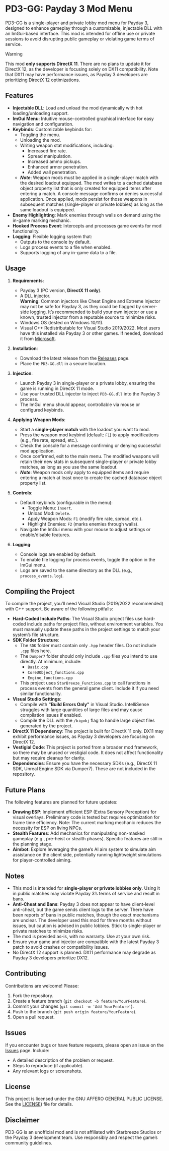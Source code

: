 # PD3-GG: Payday 3 Mod Menu

PD3-GG is a single-player and private lobby mod menu for Payday 3, designed to enhance gameplay through a customizable, injectable DLL with an ImGui-based interface. This mod is intended for offline use or private sessions to avoid disrupting public gameplay or violating game terms of service.

> [!WARNING]  
> This mod **only supports DirectX 11**. There are no plans to update it for DirectX 12, as the developer is focusing solely on DX11 compatibility. Note that DX11 may have performance issues, as Payday 3 developers are prioritizing DirectX 12 optimizations.

## Features

- **Injectable DLL**: Load and unload the mod dynamically with hot loading/unloading support.
- **ImGui Menu**: Intuitive mouse-controlled graphical interface for easy navigation and configuration.
- **Keybinds**: Customizable keybinds for:
  - Toggling the menu.
  - Unloading the mod.
  - Writing weapon stat modifications, including:
    - Increased fire rate.
    - Spread manipulation.
    - Increased ammo pickups.
    - Enhanced armor penetration.
    - Added wall penetration.
  - **_Note_**: Weapon mods must be applied in a single-player match with the desired loadout equipped. The mod writes to a cached database object property list that is only created for equipped items after entering a match. A console message confirms or denies successful application. Once applied, mods persist for those weapons in subsequent matches (single-player or private lobbies) as long as the same loadout is equipped.
- **Enemy Highlighting**: Mark enemies through walls on demand using the in-game marking mechanic.
- **Hooked Process Event**: Intercepts and processes game events for mod functionality.
- **Logging**: Flexible logging system that:
  - Outputs to the console by default.
  - Logs process events to a file when enabled.
  - Supports logging of any in-game data to a file.

## Usage

1. **Requirements**:
   - Payday 3 (PC version, **DirectX 11 only**).
   - A DLL injector.  
     **Warning**: Common injectors like Cheat Engine and Extreme Injector may not be safe for Payday 3, as they could be flagged by server-side logging. It’s recommended to build your own injector or use a known, trusted injector from a reputable source to minimize risks.
   - Windows OS (tested on Windows 10/11).
   - Visual C++ Redistributable for Visual Studio 2019/2022. Most users have this installed via Payday 3 or other games. If needed, download it from [Microsoft](https://docs.microsoft.com/en-us/cpp/windows/latest-supported-vc-redist).

2. **Installation**:
   - Download the latest release from the [Releases](https://github.com/Lilith2/PD3-GG/releases) page.
   - Place the `PD3-GG.dll` in a secure location.

3. **Injection**:
   - Launch Payday 3 in single-player or a private lobby, ensuring the game is running in DirectX 11 mode.
   - Use your trusted DLL injector to inject `PD3-GG.dll` into the Payday 3 process.
   - The ImGui menu should appear, controllable via mouse or configured keybinds.

4. **Applying Weapon Mods**:
   - Start a **single-player match** with the loadout you want to mod.
   - Press the weapon mod keybind (default: `F1`) to apply modifications (e.g., fire rate, spread, etc.).
   - Check the console for a message confirming or denying successful mod application.
   - Once confirmed, exit to the main menu. The modified weapons will retain their new stats in subsequent single-player or private lobby matches, as long as you use the same loadout.
   - **_Note_**: Weapon mods only apply to equipped items and require entering a match at least once to create the cached database object property list.

5. **Controls**:
   - Default keybinds (configurable in the menu):
     - Toggle Menu: `Insert`.
     - Unload Mod: `Delete`.
     - Apply Weapon Mods: `F1` (modify fire rate, spread, etc.).
     - Highlight Enemies: `F2` (marks enemies through walls).
   - Navigate the ImGui menu with your mouse to adjust settings or enable/disable features.

6. **Logging**:
   - Console logs are enabled by default.
   - To enable file logging for process events, toggle the option in the ImGui menu.
   - Logs are saved to the same directory as the DLL (e.g., `process_events.log`).

## Compiling the Project

To compile the project, you’ll need Visual Studio (2019/2022 recommended) with C++ support. Be aware of the following pitfalls:

- **Hard-Coded Include Paths**: The Visual Studio project files use hard-coded include paths for project files, without environment variables. You must manually update these paths in the project settings to match your system’s file structure.
- **SDK Folder Structure**:
  - The `SDK` folder must contain only `.hpp` header files. Do not include `.cpp` files here.
  - The `Dumper7` folder should only include `.cpp` files you intend to use directly. At minimum, include:
    - `Basic.cpp`
    - `CoreUObject_functions.cpp`
    - `Engine_functions.cpp`
  - This project uses `StarBreeze_Functions.cpp` to call functions in process events from the general game client. Include it if you need similar functionality.
- **Visual Studio Settings**:
  - Compile with **"Build Errors Only"** in Visual Studio. IntelliSense struggles with large quantities of large files and may cause compilation issues if enabled.
  - Compile the DLL with the `/bigobj` flag to handle large object files generated by the project.
- **DirectX 11 Dependency**: The project is built for DirectX 11 only. DX11 may exhibit performance issues, as Payday 3 developers are focusing on DirectX 12.
- **Vestigial Code**: This project is ported from a broader mod framework, so there may be unused or vestigial code. It does not affect functionality but may require cleanup for clarity.
- **Dependencies**: Ensure you have the necessary SDKs (e.g., DirectX 11 SDK, Unreal Engine SDK via Dumper7). These are not included in the repository.

## Future Plans

The following features are planned for future updates:

- **Drawing ESP**: Implement efficient ESP (Extra Sensory Perception) for visual overlays. Preliminary code is tested but requires optimization for frame time efficiency. Note: The current marking mechanic reduces the necessity for ESP on living NPCs.
- **Stealth Features**: Add mechanics for manipulating non-masked gameplay (e.g., pre-heist or stealth phases). Specific features are still in the planning stage.
- **Aimbot**: Explore leveraging the game’s AI aim system to simulate aim assistance on the client side, potentially running lightweight simulations for player-controlled aiming.

## Notes

- This mod is intended for **single-player or private lobbies only**. Using it in public matches may violate Payday 3’s terms of service and result in bans.
- **Anti-Cheat and Bans**: Payday 3 does not appear to have client-level anti-cheat, but the game sends client logs to the server. There have been reports of bans in public matches, though the exact mechanisms are unclear. The developer used this mod for three months without issues, but caution is advised in public lobbies. Stick to single-player or private matches to minimize risks.
- The mod is provided as-is, with no warranty. Use at your own risk.
- Ensure your game and injector are compatible with the latest Payday 3 patch to avoid crashes or compatibility issues.
- No DirectX 12 support is planned. DX11 performance may degrade as Payday 3 developers prioritize DX12.

## Contributing

Contributions are welcome! Please:

1. Fork the repository.
2. Create a feature branch (`git checkout -b feature/YourFeature`).
3. Commit your changes (`git commit -m 'Add YourFeature'`).
4. Push to the branch (`git push origin feature/YourFeature`).
5. Open a pull request.

## Issues

If you encounter bugs or have feature requests, please open an issue on the [Issues](https://github.com/Lilith2/PD3-GG/issues) page. Include:

- A detailed description of the problem or request.
- Steps to reproduce (if applicable).
- Any relevant logs or screenshots.

## License

This project is licensed under the GNU AFFERO GENERAL PUBLIC LICENSE. See the [LICENSE](https://github.com/Lilith2/PD3-GG/blob/main/LICENSE.txt)) file for details.

## Disclaimer

PD3-GG is an unofficial mod and is not affiliated with Starbreeze Studios or the Payday 3 development team. Use responsibly and respect the game’s community guidelines.
